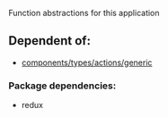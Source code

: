 Function abstractions for this application

## Dependent of:
- [components/types/actions/generic](https://github.com/Braint-Tech/template-web/tree/main/components/types/actions/generic)

### Package dependencies:
- redux